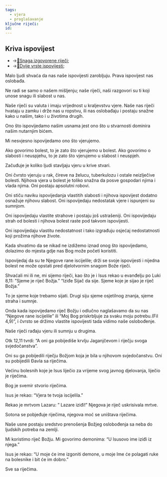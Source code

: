 ```yaml
---
tags:
  - vjera
  - proglašavanje
ključne riječi:
id:
---
```

## Kriva ispovijest
- →[📝Snaga izgovorene riječi](../1.tečaj/040.0-Snaga-izgovorene-riječi.md);
- →[📝Dvije vrste ispovijesti](Dvije%20vrste%20ispovijesti.md);


Malo ljudi shvaća da nas naše ispovijesti zarobljuju. Prava ispovijest nas oslobađa.

Ne radi se samo o našem mišljenju; naše riječi, naši razgovori su ti koji unose snagu ili slabost u nas.

Naše riječi su valuta i imaju vrijednost u kraljevstvu vjere. Naše nas riječi hvataju u zamku i drže nas u ropstvu, ili nas oslobađaju i postaju snažne kako u našim, tako i u životima drugih.

Ono što ispovijedamo našim usnama jest ono što u stvarnosti dominira našim nutarnjim bićem.

Mi nesvjesno ispovijedamo ono što vjerujemo.

Ako govorimo bolest, to je zato što vjerujemo u bolest. Ako govorimo o slabosti i neuspjehu, to je zato što vjerujemo u slabost i neuspjeh.

Začuđuje je koliko ljudi stavljaju vjeru u krive stvari.

Oni čvrsto vjeruju u rak, čireve na želucu, tuberkulozu i ostale neizlječive bolesti. Njihova vjera u bolest je toliko snažna da posve gospodari njima i vlada njima. Oni postaju apsolutni robovi.

Oni stiču naviku ispovijedanja vlastitih slabosti i njihova ispovijest dodatno osnažuje njihovu slabost. Oni ispovijedaju nedostatak vjere i ispunjeni su sumnjom.

Oni ispovijedaju vlastite strahove i postaju još ustrašeniji. Oni ispovijedaju strah od bolesti i njihova bolest raste pod takvom ispovijesti.

Oni ispovijedaju vlastitu nedostatnost i tako izgrađuju osjećaj nedostatnosti koji prožima njihove živote.

Kada shvatimo da se nikad ne izdižemo iznad onog što ispovijedamo, dolazimo do mjesta gdje nas Bog može početi koristiti.

Ispovijedaj da su te Njegove rane iscijelile; drži se svoje ispovijesti i nijedna bolest ne može opstati pred djelotvornim snagom Bože riječi.

Shvaćali mi ili ne, mi sijemo riječi, kao što je i Isus rekao u evanđelju po Luki 8,11: ”Sjeme je riječ Božja.” “Iziđe Sijač da sije. Sjeme koje je sijao je riječ Božja.”

To je sjeme koje trebamo sijati. Drugi siju sjeme osjetilnog znanja, sjeme straha i sumnje.

Onda kada ispovijedamo riječ Božju i odlučno naglašavamo da su nas “Njegove rane iscijelile” ili “Moj Bog priskrbljuje za svaku moju potrebu.(Fil 4,9)”, i čvrsto se držimo vlastite ispovijesti tada vidimo naše oslobođenje.

Naše riječi rađaju vjeru ili sumnju u drugima.

Otk 12,11 tvrdi: “A oni ga pobijediše krvlju Jaganjčevom i riječju svoga svjedočanstva”.

Oni su ga pobijedili riječju Božjom koja je bila u njihovom svjedočanstvu. Oni su pobijedili Đavla sa riječima.

Većinu bolesnih koje je Isus liječio za vrijeme svog javnog djelovanja, liječio je riječima.

Bog je svemir stvorio riječima.

Isus je rekao: “Vjera te tvoja iscijelila.”

Rekao je mrtvom Lazaru: ” Lazare iziđi!” Njegova je riječ uskrisivala mrtve.

Sotona se pobjeđuje riječima, njegova moć se uništava riječima.

Naše usne postaju sredstvo prenošenja Božjeg oslobođenja sa neba do ljudskih potreba na zemlji.

Mi koristimo riječ Božju. Mi govorimo demonima: “U Isusovo ime  iziđi iz njega.”

Isus je rekao: “U moje će ime izgoniti demone, u moje Ime će polagati ruke na bolesnike i bit će im dobro.”

Sve sa riječima.